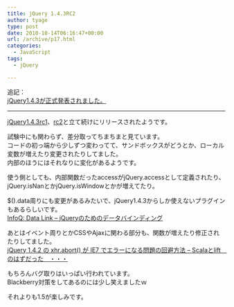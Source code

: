 ```yaml
---
title: jQuery 1.4.3RC2
author: tyage
type: post
date: 2010-10-14T06:16:47+00:00
url: /archive/p17.html
categories:
  - JavaScript
tags:
  - jQuery

---
```

<p>追記：<br />
<a href="http://tyage.sakura.ne.jp/blog/?p=43">jQuery1.4.3が正式発表されました。</a></p>
<hr />
<p><a href="http://blog.jquery.com/2010/10/10/jquery-1-4-3-release-candidate-1-released/">jQuery1.4.3rc1</a>、<a href="http://blog.jquery.com/2010/10/12/jquery-1-4-3-release-candidate-2-released/">rc2</a>と立て続けにリリースされたようです。</p>
<p>試験中にも関わらず、差分取ってちまちまと見ています。<br />
コードの初っ端から少しずつ変わってて、サンドボックスがどうとか、ローカル変数が増えたり変更されたりしてました。<br />
内部のほうにはそれなりに変化があるようです。</p>
<p>使う側としても、内部関数だったaccessがjQuery.accessとして定義されたり、jQuery.isNanとかjQuery.isWindowとかが増えてたり。</p>
<p>$().data周りにも変更があるみたいで、jQuery1.4.3からしか使えないプラグインもあるらしいです。<br />
<a href="http://www.infoq.com/jp/news/2010/10/DataLink-jQuery">InfoQ: Data Link &#8211; jQueryのためのデータバインディング</a></p>
<p>あとはイベント周りとかCSSやAjaxに関わる部分も、関数が増えたり修正されたりしてました。<br />
<a href="http://d.hatena.ne.jp/scalar/20101012/1286874658">jQuery 1.4.2 の xhr.abort() が IE7 でエラーになる問題の回避方法 &#8211; Scalaとlift　のはずだった　・・・</a></p>
<p>もちろんバグ取りはいっぱい行われています。<br />
Blackberry対策をしてあるのには少し笑えましたｗ</p>
<p>それよりも1.5が楽しみです。</p>
